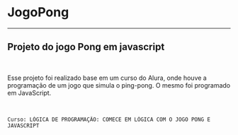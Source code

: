 # JogoPong
<hr>
<h2>Projeto do jogo Pong em javascript</h2>

<br>  
  
Esse projeto foi realizado base em um curso do Alura, onde houve a programação de um jogo que simula o ping-pong.
O mesmo foi programado em JavaScript.

<br>  
  
```
Curso: LÓGICA DE PROGRAMAÇÃO: COMECE EM LÓGICA COM O JOGO PONG E JAVASCRIPT
```
